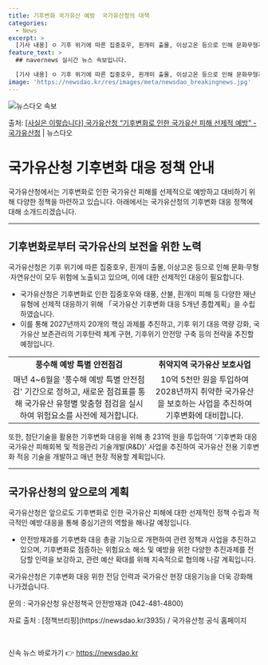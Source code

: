 ```yaml
---
title: 기후변화 국가유산 예방  국가유산청의 대책
categories:
  - News
excerpt: >
  [기사 내용] ㅇ 기후 위기에 따른 집중호우, 흰개미 출몰, 이상고온 등으로 인해 문화무형자연유산 모두 위험…
feature_text: >
  ## navernews 실시간 뉴스 속보입니다.

  [기사 내용] ㅇ 기후 위기에 따른 집중호우, 흰개미 출몰, 이상고온 등으로 인해 문화무형자연유산 모두 위험…
image: 'https://newsdao.kr/res/images/meta/newsdao_breakingnews.jpg'
---
```


![뉴스다오 속보](https://newsdao.kr/res/images/meta/newsdao_breakingnews.jpg)

<p>출처: <a href="https://newsdao.kr/3935" rel="dofollow">[사실은 이렇습니다] 국가유산청 “기후변화로 인한 국가유산 피해 선제적 예방” - 국가유산청</a> | 뉴스다오</p>

<h1>국가유산청 기후변화 대응 정책 안내</h1>
<p data-ke-size="size16">국가유산청에서는 기후변화로 인한 국가유산 피해를 선제적으로 예방하고 대비하기 위해 다양한 정책을 마련하고 있습니다. 아래에서는 국가유산청의 기후변화 대응 정책에 대해 소개드리겠습니다.</p>
<hr>
<h2 data-ke-size="size26">기후변화로부터 국가유산의 보전을 위한 노력</h2>
<p data-ke-size="size16">국가유산청은 기후 위기에 따른 집중호우, 흰개미 출몰, 이상고온 등으로 인해 문화·무형·자연유산이 모두 위험에 노출되고 있으며, 이에 대한 선제적인 대응이 필요합니다.</p>
<ul>
  <li>국가유산청은 기후변화로 인한 집중호우와 태풍, 산불, 흰개미 피해 등 다양한 재난 유형에 선제적 대응하기 위해 「국가유산 기후변화 대응 5개년 종합계획」을 수립하였습니다.</li>
  <li>이를 통해 2027년까지 20개의 핵심 과제를 추진하고, 기후 위기 대응 역량 강화, 국가유산 보존관리의 기후탄력 체계 구현, 기후위기 안전망 구축 등의 전략을 추진할 예정입니다.</li>
</ul>
<table>
  <tr>
    <td style="text-align: center; height: 17px;"><b>풍수해 예방 특별 안전점검</b></td>
    <td style="text-align: center; height: 17px;"><b>취약지역 국가유산 보호사업</b></td>
  </tr>
  <tr>
    <td style="text-align: center; height: 17px;">매년 4~6월을 '풍수해 예방 특별 안전점검' 기간으로 정하고, 새로운 점검표를 통해 국가유산 유형별 맞춤형 점검을 실시하여 위험요소를 사전에 제거합니다.</td>
    <td style="text-align: center; height: 17px;">10억 5천만 원을 투입하여 2028년까지 취약한 국가유산을 보호하는 사업을 추진하여 기후변화에 대비합니다.</td>
  </tr>
</table>
<p data-ke-size="size16">또한, 첨단기술을 활용한 기후변화 대응을 위해 총 231억 원을 투입하여 '기후변화 대응 국가유산 피해회복 및 적응관리 기술개발(R&D)' 사업을 추진하여 국가유산 전용 기후변화 적응 기술을 개발하고 매년 현장 적용할 계획입니다.</p>
<hr>
<h2 data-ke-size="size26">국가유산청의 앞으로의 계획</h2>
<p data-ke-size="size16">국가유산청은 앞으로도 기후변화로 인한 국가유산 피해에 대한 선제적인 정책 수립과 적극적인 예방·대응을 통해 중심기관의 역할을 해나갈 예정입니다.</p>
<ul>
  <li>안전방재과를 기후변화 대응 총괄 기능으로 개편하여 관련 정책과 사업을 추진하고 있으며, 기후변화로 점증하는 위험요소 해소 및 예방을 위한 다양한 추진과제를 전담할 인력을 보강하고, 관련 예산 확대를 위해 지속적으로 협의해 나갈 계획입니다.</li>
</ul>
<p data-ke-size="size16">국가유산청은 기후변화 대응 위한 전담 인력과 국가유산 현장 대응기능을 더욱 강화해 나가겠습니다.</p>
<p data-ke-size="size16">문의 : 국가유산청 유산정책국 안전방재과 (042-481-4800)</p>
<p data-ke-size="size16">자료 출처 : [정책브리핑](https://newsdao.kr/3935) / 국가유산청 공식 홈페이지</p>
<p data-ke-size="size16">&nbsp;</p> 

신속 뉴스 바로가기 👉 <a href="https://newsdao.kr" rel="dofollow">https://newsdao.kr</a>


